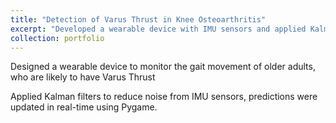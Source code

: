 ```yaml
---
title: "Detection of Varus Thrust in Knee Osteoarthritis"
excerpt: "Developed a wearable device with IMU sensors and applied Kalman filters to detect Varus Thrust in older adults' gait movements, with real-time prediction updates using Pygame, as part of research work in Neuromechanics Laboratory at IIT Madras.<br/>"
collection: portfolio
---
```


Designed a wearable device to monitor the gait movement of older adults, who are likely to have Varus Thrust

Applied Kalman filters to reduce noise from IMU sensors, predictions were updated in real-time using Pygame.


